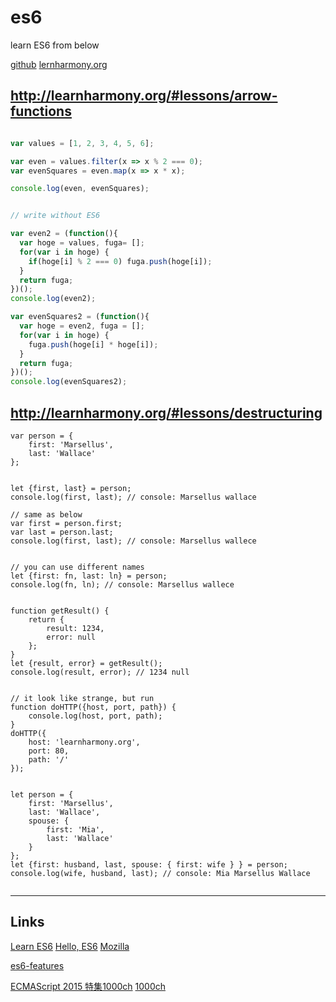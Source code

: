 # es6

learn ES6 from below

[github](https://github.com/BrianGenisio/learnharmony)
[lernharmony.org](http://learnharmony.org/#)


## http://learnharmony.org/#lessons/arrow-functions

```js

var values = [1, 2, 3, 4, 5, 6];

var even = values.filter(x => x % 2 === 0);
var evenSquares = even.map(x => x * x);

console.log(even, evenSquares);


// write without ES6

var even2 = (function(){
  var hoge = values, fuga= [];
  for(var i in hoge) {
    if(hoge[i] % 2 === 0) fuga.push(hoge[i]);
  }
  return fuga;
})();
console.log(even2);

var evenSquares2 = (function(){
  var hoge = even2, fuga = [];
  for(var i in hoge) {
    fuga.push(hoge[i] * hoge[i]);
  }
  return fuga;  
})();
console.log(evenSquares2);

```


## http://learnharmony.org/#lessons/destructuring

```
var person = {
    first: 'Marsellus',
    last: 'Wallace'
};


let {first, last} = person;
console.log(first, last); // console: Marsellus wallace

// same as below
var first = person.first;
var last = person.last;
console.log(first, last); // console: Marsellus wallece


// you can use different names
let {first: fn, last: ln} = person;
console.log(fn, ln); // console: Marsellus wallece


function getResult() {
    return {
        result: 1234,
        error: null
    };
}
let {result, error} = getResult();
console.log(result, error); // 1234 null


// it look like strange, but run
function doHTTP({host, port, path}) {
    console.log(host, port, path);
}
doHTTP({
    host: 'learnharmony.org',
    port: 80,
    path: '/'
});


let person = {
    first: 'Marsellus',
    last: 'Wallace',
    spouse: {
        first: 'Mia',
        last: 'Wallace'
    }
};
let {first: husband, last, spouse: { first: wife } } = person;
console.log(wife, husband, last); // console: Mia Marsellus Wallace


```













---

## Links

[Learn ES6](http://learnharmony.org/#lessons/)
[Hello, ES6](http://yoshiko-pg.github.io/slides/20150425-jsfes/)
[Mozilla](https://developer.mozilla.org/ja/docs/Web/JavaScript/Reference/Operators/Destructuring_assignment)

[es6-features](http://es6-features.org/#Constants)

[ECMAScript 2015 特集](https://html5experts.jp/series/ecma2015/)[1000ch](https://html5experts.jp/1000ch/16984/)
[1000ch](https://html5experts.jp/1000ch/16995/)
